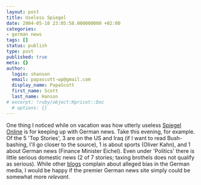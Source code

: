 ```yaml
---
layout: post
title: Useless Spiegel
date: 2004-05-10 23:05:58.000000000 +02:00
categories:
- german news
tags: []
status: publish
type: post
published: true
meta: {}
author:
  login: shanson
  email: papascott-wp@gmail.com
  display_name: PapaScott
  first_name: Scott
  last_name: Hanson
# excerpt: !ruby/object:Hpricot::Doc
  # options: {}
---
```

<p>One thing I noticed while on vacation was how utterly useless <a title="SPIEGEL ONLINE" href="http://www.spiegel.de/">Spiegel Online</a> is for keeping up with German news. Take this evening, for example. Of the 5 'Top Stories', 3 are on the US and Iraq (if I want to read Bush-bashing, I'll go closer to the source), 1 is about sports (Oliver Kahn), and 1 about German news (Finance Minister Eichel). Even under 'Politics' there is little serious domestic news (2 of 7 stories; taxing brothels does not qualify as serious). While other <a title="Davids Medienkritik" href="http://medienkritik.typepad.com/blog/">blogs</a> complain about alleged bias in the German media, I would be happy if the premier German news site simply could be somewhat more <em>relevant</em>.</p>
